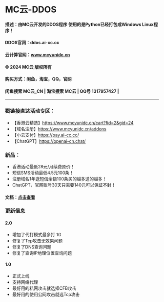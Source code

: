 # MC云-DDOS

#### 描述：由MC云开发的DDOS程序 使用的是Python已经打包成Windows Linux程序！
#### DDOS官网：ddos.ai-cc.cc
#### 云计算官网：www.mcyunidc.cn
#### © 2024 MC云 版权所有
#### 购买方式：闲鱼，淘宝，QQ，官网
#### 闲鱼搜索 MC云_CN | 淘宝搜索 MC云 | QQ号 1317957427 | 
---
### 戳链接直达活动专区：
- 【香港云精选】https://www.mcyunidc.cn/cart?fid=2&gid=24
- 【域名注册】https://www.mcyunidc.cn/addons
- 【小云支付】https://pay.ai-cc.cc/
- 【ChatGPT】https://openai-cn.chat/

### 新品：

- 香港活动最低28元/月续费原价！
- 短信SMS活动最低4.5元100条！
- 注册域名1年送短信余额100条买的越多送的越多！
- ChatGPT，官网账号30天只需要140元可以保证不封！

#### 文档：[点击查看](https://mc-yun.gitbook.io/ddos)

### 更新信息
#### 2.0
- 增加了代打模式最多打 1G 
- 修复了Tcp攻击无效果问题
- 修复了DNS查询问题
- 修复了查询IP地理位置查询问题
#### 1.0 
- 正式上线
- 支持网络代理
- 最好用的私网攻击就选择CFB攻击 
- 最好用的使用公网攻击就选Tcp攻击